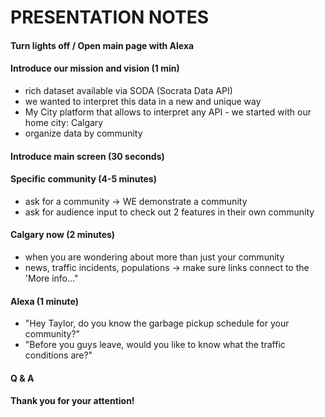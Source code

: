 # PRESENTATION NOTES

#### Turn lights off / Open main page with Alexa

#### Introduce our mission and vision (1 min)
- rich dataset available via SODA (Socrata Data API)
- we wanted to interpret this data in a new and unique way
- My City platform that allows to interpret any API - we started with our home city: Calgary
- organize data by community

#### Introduce main screen (30 seconds)

#### Specific community (4-5 minutes)
- ask for a community -> WE demonstrate a community
- ask for audience input to check out 2 features in their own community

#### Calgary now (2 minutes)
- when you are wondering about more than just your community
- news, traffic incidents, populations -> make sure links connect to the 'More info..."

#### Alexa (1 minute)
- "Hey Taylor, do you know the garbage pickup schedule for your community?"
- "Before you guys leave, would you like to know what the traffic conditions are?"

#### Q & A
#### Thank you for your attention!